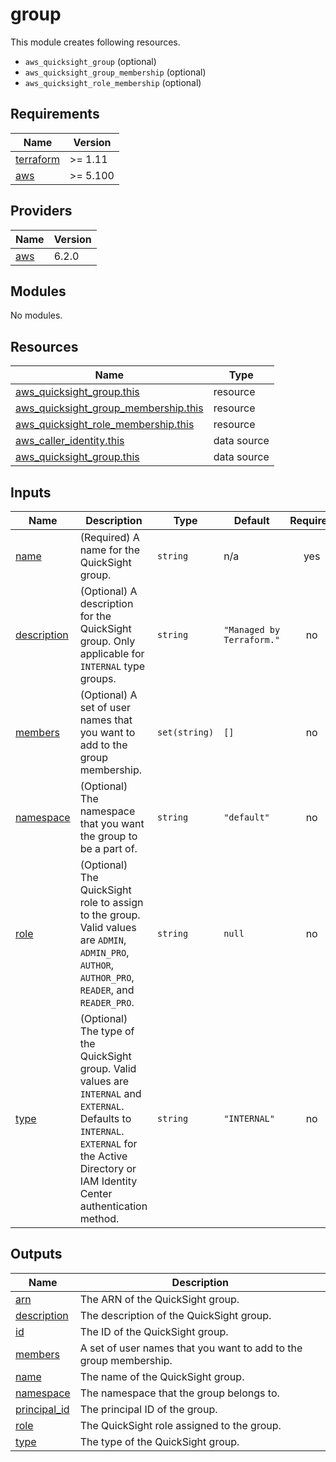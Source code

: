 # group

This module creates following resources.

- `aws_quicksight_group` (optional)
- `aws_quicksight_group_membership` (optional)
- `aws_quicksight_role_membership` (optional)

<!-- BEGIN_TF_DOCS -->
## Requirements

| Name | Version |
|------|---------|
| <a name="requirement_terraform"></a> [terraform](#requirement\_terraform) | >= 1.11 |
| <a name="requirement_aws"></a> [aws](#requirement\_aws) | >= 5.100 |

## Providers

| Name | Version |
|------|---------|
| <a name="provider_aws"></a> [aws](#provider\_aws) | 6.2.0 |

## Modules

No modules.

## Resources

| Name | Type |
|------|------|
| [aws_quicksight_group.this](https://registry.terraform.io/providers/hashicorp/aws/latest/docs/resources/quicksight_group) | resource |
| [aws_quicksight_group_membership.this](https://registry.terraform.io/providers/hashicorp/aws/latest/docs/resources/quicksight_group_membership) | resource |
| [aws_quicksight_role_membership.this](https://registry.terraform.io/providers/hashicorp/aws/latest/docs/resources/quicksight_role_membership) | resource |
| [aws_caller_identity.this](https://registry.terraform.io/providers/hashicorp/aws/latest/docs/data-sources/caller_identity) | data source |
| [aws_quicksight_group.this](https://registry.terraform.io/providers/hashicorp/aws/latest/docs/data-sources/quicksight_group) | data source |

## Inputs

| Name | Description | Type | Default | Required |
|------|-------------|------|---------|:--------:|
| <a name="input_name"></a> [name](#input\_name) | (Required) A name for the QuickSight group. | `string` | n/a | yes |
| <a name="input_description"></a> [description](#input\_description) | (Optional) A description for the QuickSight group. Only applicable for `INTERNAL` type groups. | `string` | `"Managed by Terraform."` | no |
| <a name="input_members"></a> [members](#input\_members) | (Optional) A set of user names that you want to add to the group membership. | `set(string)` | `[]` | no |
| <a name="input_namespace"></a> [namespace](#input\_namespace) | (Optional) The namespace that you want the group to be a part of. | `string` | `"default"` | no |
| <a name="input_role"></a> [role](#input\_role) | (Optional) The QuickSight role to assign to the group. Valid values are `ADMIN`, `ADMIN_PRO`, `AUTHOR`, `AUTHOR_PRO`, `READER`, and `READER_PRO`. | `string` | `null` | no |
| <a name="input_type"></a> [type](#input\_type) | (Optional) The type of the QuickSight group. Valid values are `INTERNAL` and `EXTERNAL`. Defaults to `INTERNAL`. `EXTERNAL` for the Active Directory or IAM Identity Center authentication method. | `string` | `"INTERNAL"` | no |

## Outputs

| Name | Description |
|------|-------------|
| <a name="output_arn"></a> [arn](#output\_arn) | The ARN of the QuickSight group. |
| <a name="output_description"></a> [description](#output\_description) | The description of the QuickSight group. |
| <a name="output_id"></a> [id](#output\_id) | The ID of the QuickSight group. |
| <a name="output_members"></a> [members](#output\_members) | A set of user names that you want to add to the group membership. |
| <a name="output_name"></a> [name](#output\_name) | The name of the QuickSight group. |
| <a name="output_namespace"></a> [namespace](#output\_namespace) | The namespace that the group belongs to. |
| <a name="output_principal_id"></a> [principal\_id](#output\_principal\_id) | The principal ID of the group. |
| <a name="output_role"></a> [role](#output\_role) | The QuickSight role assigned to the group. |
| <a name="output_type"></a> [type](#output\_type) | The type of the QuickSight group. |
<!-- END_TF_DOCS -->
